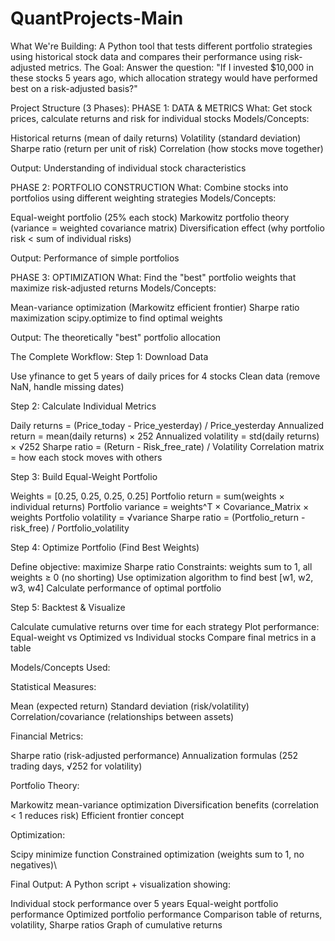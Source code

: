 # QuantProjects-Main
What We're Building:
A Python tool that tests different portfolio strategies using historical stock data and compares their performance using risk-adjusted metrics.
The Goal:
Answer the question: "If I invested $10,000 in these stocks 5 years ago, which allocation strategy would have performed best on a risk-adjusted basis?"

Project Structure (3 Phases):
PHASE 1: DATA & METRICS
What: Get stock prices, calculate returns and risk for individual stocks
Models/Concepts:

Historical returns (mean of daily returns)
Volatility (standard deviation)
Sharpe ratio (return per unit of risk)
Correlation (how stocks move together)

Output: Understanding of individual stock characteristics

PHASE 2: PORTFOLIO CONSTRUCTION
What: Combine stocks into portfolios using different weighting strategies
Models/Concepts:

Equal-weight portfolio (25% each stock)
Markowitz portfolio theory (variance = weighted covariance matrix)
Diversification effect (why portfolio risk < sum of individual risks)

Output: Performance of simple portfolios

PHASE 3: OPTIMIZATION
What: Find the "best" portfolio weights that maximize risk-adjusted returns
Models/Concepts:

Mean-variance optimization (Markowitz efficient frontier)
Sharpe ratio maximization
scipy.optimize to find optimal weights

Output: The theoretically "best" portfolio allocation

The Complete Workflow:
Step 1: Download Data

Use yfinance to get 5 years of daily prices for 4 stocks
Clean data (remove NaN, handle missing dates)

Step 2: Calculate Individual Metrics

Daily returns = (Price_today - Price_yesterday) / Price_yesterday
Annualized return = mean(daily returns) × 252
Annualized volatility = std(daily returns) × √252
Sharpe ratio = (Return - Risk_free_rate) / Volatility
Correlation matrix = how each stock moves with others

Step 3: Build Equal-Weight Portfolio

Weights = [0.25, 0.25, 0.25, 0.25]
Portfolio return = sum(weights × individual returns)
Portfolio variance = weights^T × Covariance_Matrix × weights
Portfolio volatility = √variance
Sharpe ratio = (Portfolio_return - risk_free) / Portfolio_volatility

Step 4: Optimize Portfolio (Find Best Weights)

Define objective: maximize Sharpe ratio
Constraints: weights sum to 1, all weights ≥ 0 (no shorting)
Use optimization algorithm to find best [w1, w2, w3, w4]
Calculate performance of optimal portfolio

Step 5: Backtest & Visualize

Calculate cumulative returns over time for each strategy
Plot performance: Equal-weight vs Optimized vs Individual stocks
Compare final metrics in a table


Models/Concepts Used:

Statistical Measures:

Mean (expected return)
Standard deviation (risk/volatility)
Correlation/covariance (relationships between assets)


Financial Metrics:

Sharpe ratio (risk-adjusted performance)
Annualization formulas (252 trading days, √252 for volatility)


Portfolio Theory:

Markowitz mean-variance optimization
Diversification benefits (correlation < 1 reduces risk)
Efficient frontier concept


Optimization:

Scipy minimize function
Constrained optimization (weights sum to 1, no negatives)\

Final Output:
A Python script + visualization showing:

Individual stock performance over 5 years
Equal-weight portfolio performance
Optimized portfolio performance
Comparison table of returns, volatility, Sharpe ratios
Graph of cumulative returns
